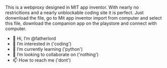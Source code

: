 This is a webproxy designed in MIT app inventor. With nearly no restricitions and a nearly unblockable coding site it is perfect. Just donwnload the file, go to Mit app inventor import from computer and select this file, download the companion app on the playstore and connect with computer.
- 👋 Hi, I’m @fatherlord
- 👀 I’m interested in ('coding')
- 🌱 I’m currently learning ('python')
- 💞️ I’m looking to collaborate on ('nothing')
- 📫 How to reach me ('dont')

<!---
fatherlord/fatherlord is a ✨ special ✨ repository because its `README.md` (this file) appears on your GitHub profile.
You can click the Preview link to take a look at your changes.
--->
